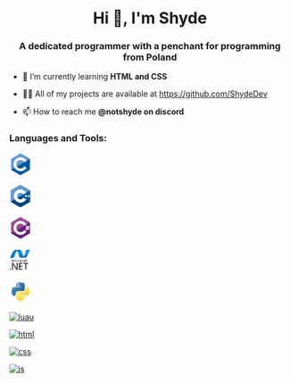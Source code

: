 <h1 align="center">Hi 👋, I'm Shyde</h1>
<h3 align="center">A dedicated programmer with a penchant for programming from Poland</h3>

- 🌱 I’m currently learning **HTML and CSS**

- 👨‍💻 All of my projects are available at https://github.com/ShydeDev

- 📫 How to reach me **@notshyde on discord**


<h3 align="left">Languages and Tools:</h3>

<p align="left">
<a href="https://www.cprogramming.com/" target="_blank" rel="noreferrer"> <img src="https://raw.githubusercontent.com/devicons/devicon/master/icons/c/c-original.svg" alt="c" width="40" height="40"/> </a> 

<a href="https://www.w3schools.com/cpp/" target="_blank" rel="noreferrer"> <img src="https://raw.githubusercontent.com/devicons/devicon/master/icons/cplusplus/cplusplus-original.svg" alt="cplusplus" width="40" height="40"/> </a> 

<a href="https://www.w3schools.com/cs/" target="_blank" rel="noreferrer"> <img src="https://raw.githubusercontent.com/devicons/devicon/master/icons/csharp/csharp-original.svg" alt="csharp" width="40" height="40"/> </a> 

<a href="https://dotnet.microsoft.com" target="_blank" rel="noreferrer">  <img src="https://raw.githubusercontent.com/devicons/devicon/master/icons/dot-net/dot-net-original-wordmark.svg" alt="microsoftNet" width="40" height="40"/> </a> 

<a href="https://www.python.org" target="_blank" rel="noreferrer"> <img src="https://raw.githubusercontent.com/devicons/devicon/master/icons/python/python-original.svg" alt="python" width="40" height="40"/> </a> 

<a href="https://luau-lang.org/" target="_blank" rel="noreferrer"> <img src="https://upload.wikimedia.org/wikipedia/commons/thumb/8/8f/Luau_Logo_%28Programming_Language%29.svg/2048px-Luau_Logo_%28Programming_Language%29.svg.png" alt="luau" width="40" height="40"/> </a> 

<a href="https://www.w3schools.com/html/" target="_blank" rel="noreferrer"> <img src ="https://upload.wikimedia.org/wikipedia/commons/thumb/6/61/HTML5_logo_and_wordmark.svg/800px-HTML5_logo_and_wordmark.svg.png" alt = "html" width = "40" height="40"/> </a>

<a href="https://www.w3schools.com/Css/" target="_blank" rel="noreferrer"> <img src ="https://upload.wikimedia.org/wikipedia/commons/thumb/d/d5/CSS3_logo_and_wordmark.svg/363px-CSS3_logo_and_wordmark.svg.png" alt = "css" width = "30" height="40"/> </a>

<a href="https://www.w3schools.com/js/" target="_blank" rel="noreferrer"> <img src ="https://upload.wikimedia.org/wikipedia/commons/thumb/9/99/Unofficial_JavaScript_logo_2.svg/800px-Unofficial_JavaScript_logo_2.svg.png" alt = "js" width = "40" height="40"/> </a>

</p>
